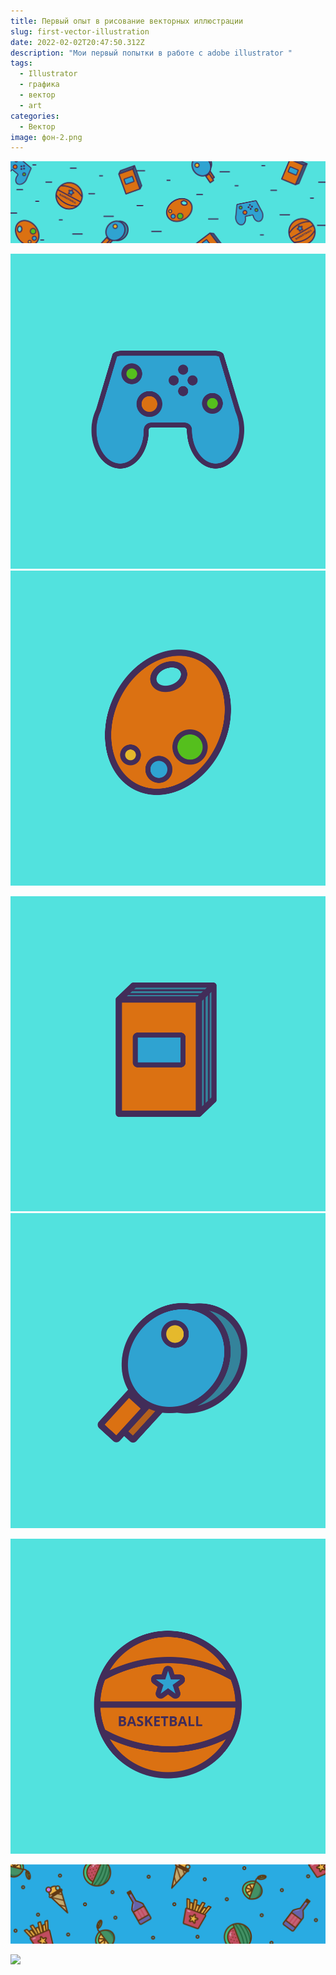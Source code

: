 ```yaml
---
title: Первый опыт в рисование векторных иллюстрации
slug: first-vector-illustration
date: 2022-02-02T20:47:50.312Z
description: "Мои первый попытки в работе с adobe illustrator "
tags:
  - Illustrator
  - графика
  - вектор
  - art
categories:
  - Вектор
image: фон-2.png
---
```

![](cover2-06.png)

![](монтажная-область-5хобби.svg) ![](монтажная-область-4хобби.svg)

![](монтажная-область-3хобби.svg) ![](монтажная-область-2хобби.svg)

![](монтажная-область-1хобби.svg)






![](vkcover-06-06.png)

![](зв-06.png)
